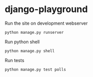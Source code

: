 # django-playground

Run the site on development webserver

`python manage.py runserver`

Run python shell

`python manage.py shell`

Run tests

`python manage.py test polls`
